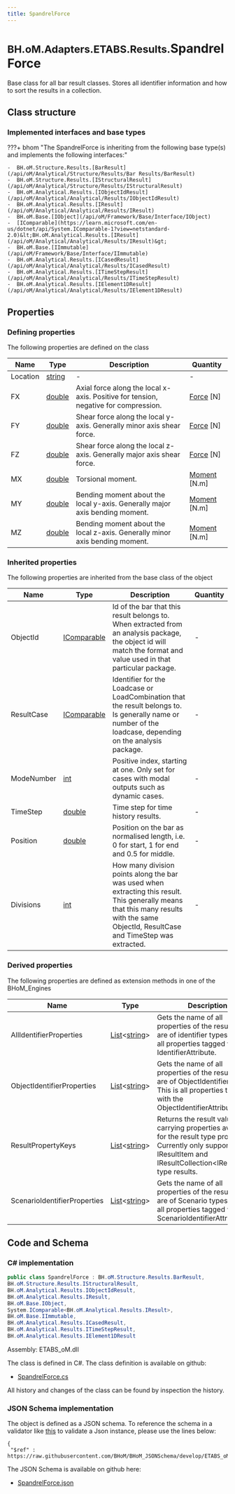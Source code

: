 ```yaml
---
title: SpandrelForce
---
```


# <small>BH.oM.Adapters.ETABS.Results.</small>**SpandrelForce**

Base class for all bar result classes. Stores all identifier information and how to sort the results in a collection.

## Class structure

### Implemented interfaces and base types

???+ bhom "The SpandrelForce is inheriting from the following base type(s) and implements the following interfaces:"

    -  BH.oM.Structure.Results.[BarResult](/api/oM/Analytical/Structure/Results/Bar Results/BarResult)
    -  BH.oM.Structure.Results.[IStructuralResult](/api/oM/Analytical/Structure/Results/IStructuralResult)
    -  BH.oM.Analytical.Results.[IObjectIdResult](/api/oM/Analytical/Analytical/Results/IObjectIdResult)
    -  BH.oM.Analytical.Results.[IResult](/api/oM/Analytical/Analytical/Results/IResult)
    -  BH.oM.Base.[IObject](/api/oM/Framework/Base/Interface/IObject)
    -  [IComparable](https://learn.microsoft.com/en-us/dotnet/api/System.IComparable-1?view=netstandard-2.0)&lt;BH.oM.Analytical.Results.[IResult](/api/oM/Analytical/Analytical/Results/IResult)&gt;
    -  BH.oM.Base.[IImmutable](/api/oM/Framework/Base/Interface/IImmutable)
    -  BH.oM.Analytical.Results.[ICasedResult](/api/oM/Analytical/Analytical/Results/ICasedResult)
    -  BH.oM.Analytical.Results.[ITimeStepResult](/api/oM/Analytical/Analytical/Results/ITimeStepResult)
    -  BH.oM.Analytical.Results.[IElement1DResult](/api/oM/Analytical/Analytical/Results/IElement1DResult)


## Properties



### Defining properties

The following properties are defined on the class

| Name             | Type             | Description      | Quantity         |
|------------------|------------------|------------------|------------------|
| Location | [string](https://learn.microsoft.com/en-us/dotnet/api/System.String?view=netstandard-2.0) | - | - |
| FX | [double](https://learn.microsoft.com/en-us/dotnet/api/System.Double?view=netstandard-2.0) | Axial force along the local x-axis. Positive for tension, negative for compression. | [Force](/api/oM/Dimensional/Quantities/Attributes/Force) [N] |
| FY | [double](https://learn.microsoft.com/en-us/dotnet/api/System.Double?view=netstandard-2.0) | Shear force along the local y-axis. Generally minor axis shear force. | [Force](/api/oM/Dimensional/Quantities/Attributes/Force) [N] |
| FZ | [double](https://learn.microsoft.com/en-us/dotnet/api/System.Double?view=netstandard-2.0) | Shear force along the local z-axis. Generally major axis shear force. | [Force](/api/oM/Dimensional/Quantities/Attributes/Force) [N] |
| MX | [double](https://learn.microsoft.com/en-us/dotnet/api/System.Double?view=netstandard-2.0) | Torsional moment. | [Moment](/api/oM/Dimensional/Quantities/Attributes/Moment) [N.m] |
| MY | [double](https://learn.microsoft.com/en-us/dotnet/api/System.Double?view=netstandard-2.0) | Bending moment about the local y-axis. Generally major axis bending moment. | [Moment](/api/oM/Dimensional/Quantities/Attributes/Moment) [N.m] |
| MZ | [double](https://learn.microsoft.com/en-us/dotnet/api/System.Double?view=netstandard-2.0) | Bending moment about the local z-axis. Generally minor axis bending moment. | [Moment](/api/oM/Dimensional/Quantities/Attributes/Moment) [N.m] |


### Inherited properties
The following properties are inherited from the base class of the object

| Name             | Type             | Description      | Quantity         |
|------------------|------------------|------------------|------------------|
| ObjectId | [IComparable](https://learn.microsoft.com/en-us/dotnet/api/System.IComparable?view=netstandard-2.0) | Id of the bar that this result belongs to. When extracted from an analysis package, the object id will match the format and value used in that particular package. | - |
| ResultCase | [IComparable](https://learn.microsoft.com/en-us/dotnet/api/System.IComparable?view=netstandard-2.0) | Identifier for the Loadcase or LoadCombination that the result belongs to. Is generally name or number of the loadcase, depending on the analysis package. | - |
| ModeNumber | [int](https://learn.microsoft.com/en-us/dotnet/api/System.Int32?view=netstandard-2.0) | Positive index, starting at one. Only set for cases with modal outputs such as dynamic cases. | - |
| TimeStep | [double](https://learn.microsoft.com/en-us/dotnet/api/System.Double?view=netstandard-2.0) | Time step for time history results. | - |
| Position | [double](https://learn.microsoft.com/en-us/dotnet/api/System.Double?view=netstandard-2.0) | Position on the bar as normalised length, i.e. 0 for start, 1 for end and 0.5 for middle. | - |
| Divisions | [int](https://learn.microsoft.com/en-us/dotnet/api/System.Int32?view=netstandard-2.0) | How many division points along the bar was used when extracting this result. This generally means that this many results with the same ObjectId, ResultCase and TimeStep was extracted. | - |


### Derived properties

The following properties are defined as extension methods in one of the BHoM_Engines

| Name             | Type             | Description      | Quantity         | Engine           |
|------------------|------------------|------------------|------------------|------------------|
| AllIdentifierProperties | [List](https://learn.microsoft.com/en-us/dotnet/api/System.Collections.Generic.List-1?view=netstandard-2.0)&lt;[string](https://learn.microsoft.com/en-us/dotnet/api/System.String?view=netstandard-2.0)&gt; | Gets the name of all properties of the result that are of identifier types. This is all properties tagged with any IdentifierAttribute. | - | Results_Engine |
| ObjectIdentifierProperties | [List](https://learn.microsoft.com/en-us/dotnet/api/System.Collections.Generic.List-1?view=netstandard-2.0)&lt;[string](https://learn.microsoft.com/en-us/dotnet/api/System.String?view=netstandard-2.0)&gt; | Gets the name of all properties of the result that are of ObjectIdentifier types. This is all properties tagged with the ObjectIdentifierAttribute. | - | Results_Engine |
| ResultPropertyKeys | [List](https://learn.microsoft.com/en-us/dotnet/api/System.Collections.Generic.List-1?view=netstandard-2.0)&lt;[string](https://learn.microsoft.com/en-us/dotnet/api/System.String?view=netstandard-2.0)&gt; | Returns the result value carrying properties available for the result type provided. Currently only supported for IResultItem and IResultCollection&lt;IResultItem&gt; type results. | - | Results_Engine |
| ScenarioIdentifierProperties | [List](https://learn.microsoft.com/en-us/dotnet/api/System.Collections.Generic.List-1?view=netstandard-2.0)&lt;[string](https://learn.microsoft.com/en-us/dotnet/api/System.String?view=netstandard-2.0)&gt; | Gets the name of all properties of the result that are of Scenario types. This is all properties tagged with the ScenarioIdentifierAttribute. | - | Results_Engine |


## Code and Schema

### C# implementation

``` C# title="C#"
public class SpandrelForce : BH.oM.Structure.Results.BarResult,
BH.oM.Structure.Results.IStructuralResult,
BH.oM.Analytical.Results.IObjectIdResult,
BH.oM.Analytical.Results.IResult,
BH.oM.Base.IObject,
System.IComparable<BH.oM.Analytical.Results.IResult>,
BH.oM.Base.IImmutable,
BH.oM.Analytical.Results.ICasedResult,
BH.oM.Analytical.Results.ITimeStepResult,
BH.oM.Analytical.Results.IElement1DResult
```

Assembly: ETABS_oM.dll

The class is defined in C#. The class definition is available on github:

- [SpandrelForce.cs](https://github.com/BHoM/ETABS_Toolkit/blob/develop/ETABS_oM/Results\SpandrelForce.cs)

All history and changes of the class can be found by inspection the history.
### JSON Schema implementation

The object is defined as a JSON schema. To reference the schema in a validator like [this](https://www.jsonschemavalidator.net/) to validate a Json instance, please use the lines below:

``` { .json .copy .select } title="JSON Schema"
{
 "$ref" : https://raw.githubusercontent.com/BHoM/BHoM_JSONSchema/develop/ETABS_oM/Results/SpandrelForce.json}
```

The JSON Schema is available on github here:

- [SpandrelForce.json](https://github.com/BHoM/BHoM_JSONSchema/blob/develop/ETABS_oM/Results/SpandrelForce.json)
